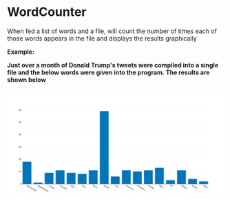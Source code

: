 # WordCounter
When fed a list of words and a file, will count the number of times each of those words appears in the file and displays the results graphically

<b>Example:<b>

Just over a month of Donald Trump's tweets were compiled into a single file and the below words were given into the program. The results are shown below 

![Trump Example](https://github.com/afro-nolan/WordCounter/blob/master/trump_example.png)
